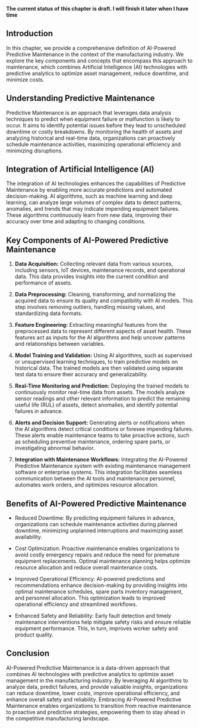 **The current status of this chapter is draft. I will finish it later when I have time**

Introduction
------------

In this chapter, we provide a comprehensive definition of AI-Powered Predictive Maintenance in the context of the manufacturing industry. We explore the key components and concepts that encompass this approach to maintenance, which combines Artificial Intelligence (AI) technologies with predictive analytics to optimize asset management, reduce downtime, and minimize costs.

Understanding Predictive Maintenance
------------------------------------

Predictive Maintenance is an approach that leverages data analysis techniques to predict when equipment failure or malfunction is likely to occur. It aims to identify potential issues before they lead to unscheduled downtime or costly breakdowns. By monitoring the health of assets and analyzing historical and real-time data, organizations can proactively schedule maintenance activities, maximizing operational efficiency and minimizing disruptions.

Integration of Artificial Intelligence (AI)
-------------------------------------------

The integration of AI technologies enhances the capabilities of Predictive Maintenance by enabling more accurate predictions and automated decision-making. AI algorithms, such as machine learning and deep learning, can analyze large volumes of complex data to detect patterns, anomalies, and trends that may indicate impending equipment failures. These algorithms continuously learn from new data, improving their accuracy over time and adapting to changing conditions.

Key Components of AI-Powered Predictive Maintenance
---------------------------------------------------

1. **Data Acquisition:** Collecting relevant data from various sources, including sensors, IoT devices, maintenance records, and operational data. This data provides insights into the current condition and performance of assets.

2. **Data Preprocessing:** Cleaning, transforming, and normalizing the acquired data to ensure its quality and compatibility with AI models. This step involves removing outliers, handling missing values, and standardizing data formats.

3. **Feature Engineering:** Extracting meaningful features from the preprocessed data to represent different aspects of asset health. These features act as inputs for the AI algorithms and help uncover patterns and relationships between variables.

4. **Model Training and Validation:** Using AI algorithms, such as supervised or unsupervised learning techniques, to train predictive models on historical data. The trained models are then validated using separate test data to ensure their accuracy and generalizability.

5. **Real-Time Monitoring and Prediction:** Deploying the trained models to continuously monitor real-time data from assets. The models analyze sensor readings and other relevant information to predict the remaining useful life (RUL) of assets, detect anomalies, and identify potential failures in advance.

6. **Alerts and Decision Support:** Generating alerts or notifications when the AI algorithms detect critical conditions or foresee impending failures. These alerts enable maintenance teams to take proactive actions, such as scheduling preventive maintenance, ordering spare parts, or investigating abnormal behavior.

7. **Integration with Maintenance Workflows:** Integrating the AI-Powered Predictive Maintenance system with existing maintenance management software or enterprise systems. This integration facilitates seamless communication between the AI tools and maintenance personnel, automates work orders, and optimizes resource allocation.

Benefits of AI-Powered Predictive Maintenance
---------------------------------------------

* Reduced Downtime: By predicting equipment failures in advance, organizations can schedule maintenance activities during planned downtime, minimizing unplanned interruptions and maximizing asset availability.

* Cost Optimization: Proactive maintenance enables organizations to avoid costly emergency repairs and reduce the need for premature equipment replacements. Optimal maintenance planning helps optimize resource allocation and reduce overall maintenance costs.

* Improved Operational Efficiency: AI-powered predictions and recommendations enhance decision-making by providing insights into optimal maintenance schedules, spare parts inventory management, and personnel allocation. This optimization leads to improved operational efficiency and streamlined workflows.

* Enhanced Safety and Reliability: Early fault detection and timely maintenance interventions help mitigate safety risks and ensure reliable equipment performance. This, in turn, improves worker safety and product quality.

Conclusion
----------

AI-Powered Predictive Maintenance is a data-driven approach that combines AI technologies with predictive analytics to optimize asset management in the manufacturing industry. By leveraging AI algorithms to analyze data, predict failures, and provide valuable insights, organizations can reduce downtime, lower costs, improve operational efficiency, and enhance overall safety and reliability. Embracing AI-Powered Predictive Maintenance enables organizations to transition from reactive maintenance to proactive and predictive strategies, empowering them to stay ahead in the competitive manufacturing landscape.
